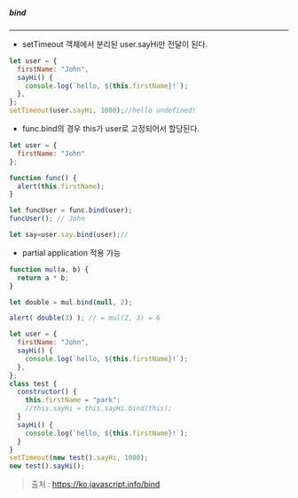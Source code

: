##### bind

------

- setTimeout 객체에서 분리된 user.sayHi만 전달이 된다.

```javascript
let user = {
  firstName: "John",
  sayHi() {
    console.log(`hello, ${this.firstName}!`);
  },
};
setTimeout(user.sayHi, 1000);//hello undefined!
```

- func.bind의 경우 this가 user로 고정되어서 할당된다.

```javascript
let user = {
  firstName: "John"
};

function func() {
  alert(this.firstName);
}

let funcUser = func.bind(user);
funcUser(); // John

let say=user.say.bind(user);//
```

- partial application 적용 가능

```javascript
function mul(a, b) {
  return a * b;
}

let double = mul.bind(null, 2);

alert( double(3) ); // = mul(2, 3) = 6
```

```javascript
let user = {
  firstName: "John",
  sayHi() {
    console.log(`hello, ${this.firstName}!`);
  },
};
class test {
  constructor() {
    this.firstName = "park";
    //this.sayHi = this.sayHi.bind(this);
  }
  sayHi() {
    console.log(`hello, ${this.firstName}!`);
  }
}
setTimeout(new test().sayHi, 1000);
new test().sayHi();

```



> 출처 : https://ko.javascript.info/bind
